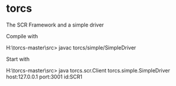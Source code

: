 # torcs

The SCR Framework and a simple driver

Compile with

H:\torcs-master\src> javac torcs/simple/SimpleDriver

Start with

H:\torcs-master\src> java torcs.scr.Client torcs.simple.SimpleDriver host:127.0.0.1 port:3001 id:SCR1


